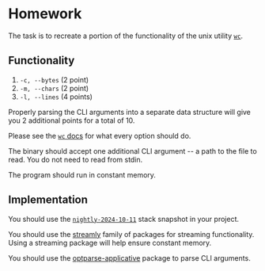 # Homework

The task is to recreate a portion of the functionality of the unix utility [`wc`](https://linux.die.net/man/1/wc).

## Functionality

1. `-c, --bytes` (2 point)
2. `-m, --chars` (2 point)
3. `-l, --lines` (4 points)

Properly parsing the CLI arguments into a separate data structure will give you 2 additional points for a total of 10.

Please see the [`wc` docs](https://linux.die.net/man/1/wc) for what every option should do.

The binary should accept one additional CLI argument -- a path to the file to read. You do not need to read from stdin.

The program should run in constant memory.

## Implementation

You should use the [`nightly-2024-10-11`](https://www.stackage.org/nightly-2024-10-11) stack snapshot in your project.

You should use the [streamly](https://hackage.haskell.org/package/streamly) family of packages for streaming functionality. Using a streaming package will help ensure constant memory.

You should use the [optparse-applicative](https://hackage.haskell.org/package/optparse-applicative) package to parse CLI arguments.
